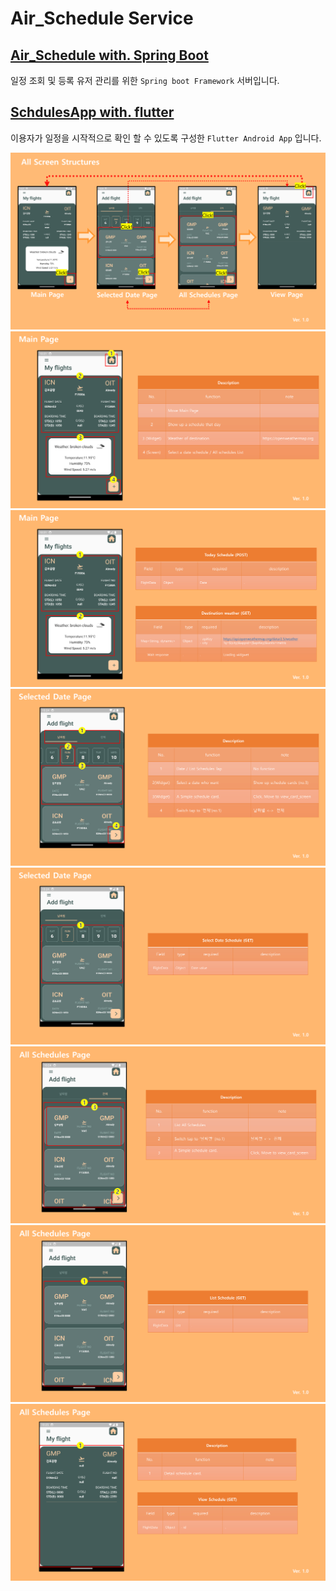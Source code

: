 # Air_Schedule Service

## [Air_Schedule with. Spring Boot](https://github.com/KIM-JS-95/Air_Scheduler)
일정 조회 및 등록 유저 관리를 위한 `Spring boot Framework` 서버입니다.


## [SchdulesApp with. flutter](https://github.com/KIM-JS-95/SchdulesApp)
이용자가 일정을 시작적으로 확인 할 수 있도록 구성한 `Flutter Android App` 입니다.


![663237cf54304321ea3d5b315918d2d9aguoEfec4VIRYCod-0.jpg](readme_img%2F663237cf54304321ea3d5b315918d2d9aguoEfec4VIRYCod-0.jpg)
![663237cf54304321ea3d5b315918d2d9aguoEfec4VIRYCod-1.jpg](readme_img%2F663237cf54304321ea3d5b315918d2d9aguoEfec4VIRYCod-1.jpg)
![663237cf54304321ea3d5b315918d2d9aguoEfec4VIRYCod-2.jpg](readme_img%2F663237cf54304321ea3d5b315918d2d9aguoEfec4VIRYCod-2.jpg)
![663237cf54304321ea3d5b315918d2d9aguoEfec4VIRYCod-3.jpg](readme_img%2F663237cf54304321ea3d5b315918d2d9aguoEfec4VIRYCod-3.jpg)
![663237cf54304321ea3d5b315918d2d9aguoEfec4VIRYCod-4.jpg](readme_img%2F663237cf54304321ea3d5b315918d2d9aguoEfec4VIRYCod-4.jpg)
![663237cf54304321ea3d5b315918d2d9aguoEfec4VIRYCod-5.jpg](readme_img%2F663237cf54304321ea3d5b315918d2d9aguoEfec4VIRYCod-5.jpg)
![663237cf54304321ea3d5b315918d2d9aguoEfec4VIRYCod-6.jpg](readme_img%2F663237cf54304321ea3d5b315918d2d9aguoEfec4VIRYCod-6.jpg)
![663237cf54304321ea3d5b315918d2d9aguoEfec4VIRYCod-7.jpg](readme_img%2F663237cf54304321ea3d5b315918d2d9aguoEfec4VIRYCod-7.jpg)